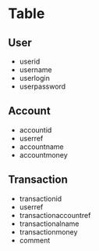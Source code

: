 # Table
## User
- userid
- username
- userlogin
- userpassword

## Account
- accountid
- userref
- accountname
- accountmoney
 
## Transaction
- transactionid
- userref
- transactionaccountref
- transactionalname 
- transactionmoney
- comment
